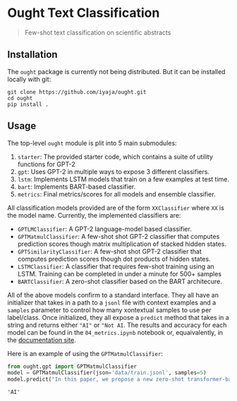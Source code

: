 # Ought Text Classification
> Few-shot text classification on scientific abstracts


## Installation

The `ought` package is currently not being distributed. But it can be installed locally with git:

```
git clone https://github.com/iyaja/ought.git
cd ought
pip install .
```

## Usage

The top-level `ought` module is plit into 5 main submodules:

1. `starter`: The provided starter code, which contains a suite of utility functions for GPT-2
2. `gpt`: Uses GPT-2 in multiple ways to expose 3 different classifiers.
2. `lstm`: Implements LSTM models that train on a few examples at test time.
2. `bart`: Implements BART-based classifier.
2. `metrics`: Final metrics/scores for all models and ensemble classifier.

All classification models provided are of the form `XXClassifier` where `XX` is the model name. Currently, the implemented classifiers are:

- `GPTLMClassifier`: A GPT-2 language-model based classifier.
- `GPTMatmulClassifier`: A few-shot shot GPT-2 classifier that computes prediction scores though matrix multiplication of stacked hidden states.
- `GPTSimilarityClassifier`: A few-shot shot GPT-2 classifier that computes prediction scores though dot products of hidden states.
- `LSTMClassifier`: A classifier that requires few-shot training using an LSTM. Training can be completed in under a minute for 500+ samples
- `BARTClassifier`: A zero-shot classifier based on the BART architecure.

All of the above models confirm to a standard interface. They all have an initializer that takes in a path to a `jsonl` file with context examples and a `samples` parameter to control how many xontextual samples to use per label/class. Once initialized, they all expose a `predict` method that takes in a string and returns either `"AI"` or `"Not AI`. The results and accuracy for each model can be found in the `04_metrics.ipynb` notebook or, equaivalently, in the [documentation site](https://iyaja.github.io/ought/metrics.html).

Here is an example of using the `GPTMatmulClassifier`:

```python
from ought.gpt import GPTMatmulClassifier
model = GPTMatmulClassifier(json='data/train.jsonl', samples=5)
model.predict("In this paper, we propose a new zero-shot transformer-based algorithm to classifiy scientific papers as AI or NOT AI.")
```




    'AI'


